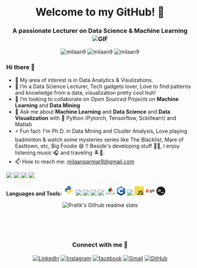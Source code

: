 <h1 align="center"> Welcome to my GitHub! 🤗</h1>
<!--<b><p align="center">Pythoneer🐍 | Automation🛠 | Web Scraping⛏</p></b>-->
<h3 align="center">A passionate Lecturer on Data Science & Machine Learning <img align="center" alt="GIF" width="30px"  src="https://media.giphy.com/media/H6KusZ8pzxtyymblnE/giphy.gif" /></h3> 
<p align="center"> <img src="https://komarev.com/ghpvc/?username=milaan9" alt="milaan9"/> <img src="https://badges.pufler.dev/repos/milaan9" alt="milaan9"/> <img src="https://badges.pufler.dev/years/milaan9" alt="milaan9"/> </p> 

### Hi there 👋 
- 🔭 My area of interest is in Data Analytics & Visulizations.
- 🌱 I’m a Data Science Lecturer, Tech gadgets lover, Love to find patterns and knowledge from a data, visualization pretty cool huh!
- 👯 I’m looking to collaborate on *Open Sourced Projects* on **Machine Learning** and **Data Mining**
- 💬 Ask me about **Machine Learning** and **Data Science**  and **Data Visualization** with 🐍 Python (Pytorch, Tensorflow, Sckitlearn) and Matlab
- ⚡ Fun fact: I'm Ph.D. in Data Mining and Cluster Analysis, Love playing badminton & watch some mysteries series like The Blacklist, Mare of Easttown, etc, Big Foodie 😄 !! Beside's developing stuff 👩‍💻, I enjoy listening music 🎧 and traveling 🏝️🗻.
- 📫 How to reach me: milaanparmar9@gmail.com

[<img src="https://img.shields.io/badge/linkedin-%230077B5.svg?&style=for-the-badge&logo=linkedin&logoColor=white"/>](https://www.linkedin.com/milaanparmar/)
[<img src ="https://img.shields.io/badge/portfolio-web-%23.svg?&style=for-the-badge&logo=&logoColor=white%22">](https://milaan9.github.io/)
[<img src = "https://img.shields.io/badge/facebook-%231877F2.svg?&style=for-the-badge&logo=facebook&logoColor=white">](https://www.facebook.com/milaanparmar)
[<img src = "https://img.shields.io/badge/instagram-%23E4405F.svg?&style=for-the-badge&logo=instagram&logoColor=white">](https://www.instagram.com/milaanparmar9/)
<!--[<img src="https://img.shields.io/badge/WHATSAPP-%2325D366.svg?&style=for-the-badge&logo=whatsapp&logoColor=white"/>](https://wa.me/+79041599690) -->

**Languages and Tools:**
<code><img height="30" src="https://raw.githubusercontent.com/github/explore/80688e429a7d4ef2fca1e82350fe8e3517d3494d/topics/python/python.png"></code>
<code><img height="25" src="https://upload.wikimedia.org/wikipedia/commons/0/05/Scikit_learn_logo_small.svg"></code>
<code><img height="25" src="https://www.clipartmax.com/png/small/349-3490136_anaconda-icon-anaconda-python-icon.png"></code>
<code><img height="25" src="https://upload.wikimedia.org/wikipedia/commons/1/1a/NumPy_logo.svg"></code>
<code><img height="25" src="https://matplotlib.org/3.1.1/_static/logo2_compressed.svg"></code>
<code><img height="25" src="https://raw.githubusercontent.com/github/explore/80688e429a7d4ef2fca1e82350fe8e3517d3494d/topics/matlab/matlab.png"></code>
<code><img height="25" src="https://raw.githubusercontent.com/github/explore/80688e429a7d4ef2fca1e82350fe8e3517d3494d/topics/cpp/cpp.png"></code>
<code><img height="25" src="https://www.vectorlogo.zone/logos/mysql/mysql-ar21.svg"></code>
<code><img height="25" src="https://raw.githubusercontent.com/github/explore/80688e429a7d4ef2fca1e82350fe8e3517d3494d/topics/javascript/javascript.png"></code>
<code><img height="25" src="https://raw.githubusercontent.com/github/explore/80688e429a7d4ef2fca1e82350fe8e3517d3494d/topics/git/git.png"></code>
<code><img height="25" src="https://raw.githubusercontent.com/github/explore/80688e429a7d4ef2fca1e82350fe8e3517d3494d/topics/terminal/terminal.png"></code>
<!--https://github.com/alexandresanlim/Badges4-README.md-Profile-->
<!--[<img align="left" alt="HTML5" width="50px" src="https://raw.githubusercontent.com/github/explore/80688e429a7d4ef2fca1e82350fe8e3517d3494d/topics/html/html.png"/>]()-->

<p align="center"><img src="https://github-readme-stats.vercel.app/api?username=milaan9&theme=jolly&show_icons=true" alt="Pratik's Github readme stats"></p>
<br>
<br>
<br>

<div align="center">
<h3> Connect with me 🤝 </h3>
 
[<img align="center" alt="LinkedIn" width="25px" 
src="https://github.com/TheDudeThatCode/TheDudeThatCode/blob/master/Assets/Linkedin.svg"/>](https://www.linkedin.com/in/milaanparmar/)
[<img align="center" alt="Instagram" width="25px" 
src="https://github.com/TheDudeThatCode/TheDudeThatCode/blob/master/Assets/Instagram.svg"/>](https://www.instagram.com/milaanparmar9/)
[<img align="center" alt="facebook" width="25px" 
src="https://upload.wikimedia.org/wikipedia/commons/5/51/Facebook_f_logo_%282019%29.svg"/>](https://www.facebook.com/milaanparmar)
[<img align="center" alt="Gmail" width="25px" 
src="https://github.com/TheDudeThatCode/TheDudeThatCode/blob/master/Assets/Gmail.svg"/>](mailto:milaanparmar9@gmail.com)
[<img align="center" alt="GitHub" width="25px" 
src="https://cdn.svgporn.com/logos/github-icon.svg"/>](https://github.com/milaan9) 

</div>

 
 


<!--
[<img align='left' alt='Django' width="26px" src="https://raw.githubusercontent.com/github/explore/80688e429a7d4ef2fca1e82350fe8e3517d3494d/topics/django/django.png" />](#)
[<img align='left' alt='AWS' width="26px" src="https://raw.githubusercontent.com/github/explore/fbceb94436312b6dacde68d122a5b9c7d11f9524/topics/aws/aws.png"/>](#)
[<img align="left" alt="Visual Studio Code" width="26px" src="https://raw.githubusercontent.com/github/explore/80688e429a7d4ef2fca1e82350fe8e3517d3494d/topics/visual-studio-code/visual-studio-code.png"/>](#)
 [<img align="left" alt="CSS3" width="26px" src="https://raw.githubusercontent.com/github/explore/80688e429a7d4ef2fca1e82350fe8e3517d3494d/topics/css/css.png"/>](#)
[<img align="left" alt="SQL" width="26px" src="https://raw.githubusercontent.com/github/explore/80688e429a7d4ef2fca1e82350fe8e3517d3494d/topics/sql/sql.png" />](#)
[<img align="left" alt="MySQL" width="26px" src="https://raw.githubusercontent.com/github/explore/80688e429a7d4ef2fca1e82350fe8e3517d3494d/topics/mysql/mysql.png" />](#)
-->
<!--
- 📄 [Resume](https://sudhanshu456.github.io/stages/updated_resume.pdf) 
![Sudhanshu Prajapati's github stats](https://github-readme-stats.vercel.app/api?username=sudhanshu456&show_icons=true)
[![Top Langs](https://github-readme-stats.vercel.app/api/top-langs/?username=sudhanshu456&layout=compact)](https://github.com/sudhanshu456)
- 💻Checkout my [portfolio](https://sudhanshu456.github.io/)
-->

